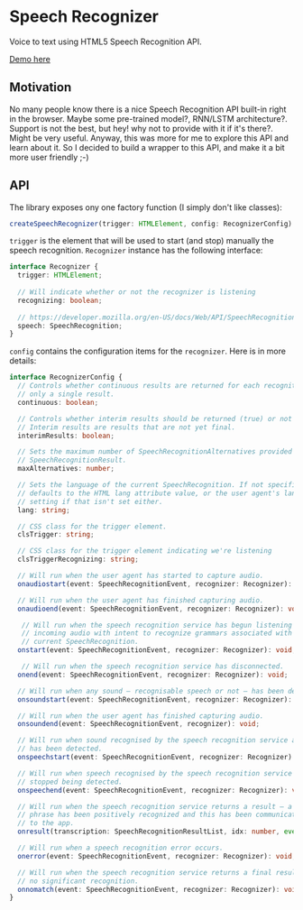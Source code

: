 # Speech Recognizer
Voice to text using HTML5 Speech Recognition API.

[Demo here]()

## Motivation
No many people know there is a nice Speech Recognition API built-in right in the browser. Maybe some pre-trained model?, RNN/LSTM architecture?. Support is not the best, but hey! why not to provide with it if it's there?. Might be very useful. Anyway, this was more for me to explore this API and learn about it. So I decided to build a wrapper to this API, and make it a bit more user friendly ;-)

## API
The library exposes ony one factory function (I simply don't like classes):
```ts
createSpeechRecognizer(trigger: HTMLElement, config: RecognizerConfig): Recognizer
```
`trigger` is the element that will be used to start (and stop) manually the speech recognition. `Recognizer` instance has the following interface:
```ts
interface Recognizer {
  trigger: HTMLElement;
  
  // Will indicate whether or not the recognizer is listening
  recognizing: boolean;
  
  // https://developer.mozilla.org/en-US/docs/Web/API/SpeechRecognition/SpeechRecognition
  speech: SpeechRecognition;
}
```
`config` contains the configuration items for the `recognizer`. Here is in more details:
```ts
interface RecognizerConfig {
  // Controls whether continuous results are returned for each recognition, or
  // only a single result.
  continuous: boolean;

  // Controls whether interim results should be returned (true) or not (false).
  // Interim results are results that are not yet final.
  interimResults: boolean;

  // Sets the maximum number of SpeechRecognitionAlternatives provided per
  // SpeechRecognitionResult.
  maxAlternatives: number;

  // Sets the language of the current SpeechRecognition. If not specified, this
  // defaults to the HTML lang attribute value, or the user agent's language
  // setting if that isn't set either.
  lang: string;

  // CSS class for the trigger element.
  clsTrigger: string;

  // CSS class for the trigger element indicating we're listening
  clsTriggerRecognizing: string;

  // Will run when the user agent has started to capture audio.
  onaudiostart(event: SpeechRecognitionEvent, recognizer: Recognizer): void;

  // Will run when the user agent has finished capturing audio.
  onaudioend(event: SpeechRecognitionEvent, recognizer: Recognizer): void;

   // Will run when the speech recognition service has begun listening to
   // incoming audio with intent to recognize grammars associated with the
   // current SpeechRecognition.
  onstart(event: SpeechRecognitionEvent, recognizer: Recognizer): void;

   // Will run when the speech recognition service has disconnected.
  onend(event: SpeechRecognitionEvent, recognizer: Recognizer): void;

  // Will run when any sound — recognisable speech or not — has been detected.
  onsoundstart(event: SpeechRecognitionEvent, recognizer: Recognizer): void;

  // Will run when the user agent has finished capturing audio.
  onsoundend(event: SpeechRecognitionEvent, recognizer): void;

  // Will run when sound recognised by the speech recognition service as speech
  // has been detected.
  onspeechstart(event: SpeechRecognitionEvent, recognizer: Recognizer): void;

  // Will run when speech recognised by the speech recognition service has
  // stopped being detected.
  onspeechend(event: SpeechRecognitionEvent, recognizer: Recognizer): void;

  // Will run when the speech recognition service returns a result — a word or
  // phrase has been positively recognized and this has been communicated back
  // to the app.
  onresult(transcription: SpeechRecognitionResultList, idx: number, event, recognizer): void;

  // Will run when a speech recognition error occurs.
  onerror(event: SpeechRecognitionEvent, recognizer: Recognizer): void;

  // Will run when the speech recognition service returns a final result with
  // no significant recognition.
  onnomatch(event: SpeechRecognitionEvent, recognizer: Recognizer): void;
}
```
